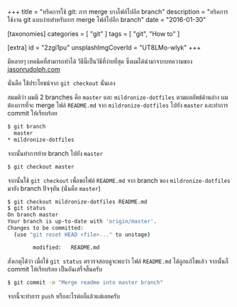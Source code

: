 +++
title = "ทริคการใช้ git: การ merge บางไฟล์ไปอีก branch"
description = "ทริคการใช้งาน git แบบง่ายสำหรับการ merge ไฟล์ไปอีก branch"
date = "2016-01-30"

[taxonomies]
categories = [ "git" ]
tags = [ "git", "How to" ]

[extra]
id = "2zgi1pu"
unsplashImgCoverId = "UT8LMo-wlyk"
+++

มีหลายๆ เทคนิคที่สามารถทำได้ วิธีนี้เป็นวิธีที่ง่ายที่สุด ซึ่งผมได้นำมาจากบทความของ [jasonrudolph.com](http://jasonrudolph.com/blog/2009/02/25/git-tip-how-to-merge-specific-files-from-another-branch/)

นั่นคือ ใช้ประโยชน์จาก `git checkout` นั่นเอง

สมมติว่า ผมมี 2 branches คือ `master` และ `mildronize-dotfiles` ตามผลลัพธ์ด้านล่าง ผมต้องการที่จะ merge ไฟล์ `README.md` จาก `mildronize-dotfiles` ไปยัง `master`
และทำการ commit ให้เรียบร้อย

```bash
$ git branch
  master
* mildronize-dotfiles
```

จากนั้นทำการย้าย branch ไปยัง `master`

```bash
$ git checkout master
```

จากนั้นใช้ `git checkout` เพื่อขอไฟล์ `README.md` จาก branch ของ `mildronize-dotfiles`
มายัง branch ปัจจุบัน (นั่นคือ `master`)

```bash
$ git checkout mildronize-dotfiles README.md
$ git status
On branch master
Your branch is up-to-date with 'origin/master'.
Changes to be committed:
  (use "git reset HEAD <file>..." to unstage)

        modified:   README.md

```

สังเกตุได้ว่า เมื่อใช้ `git status` ตรวรจสอบดูจะพบว่า ไฟล์ `README.md` ได้ถูกแก้ไขแล้ว
จากนั้นก็ commit ให้เรียบร้อย เป็นอันเสร็จสิ้นครับ

```bash
$ git commit -m "Merge readme into master branch"
```

จากนี้จะทำการ `push` หรืออะไรต่อก็แล้วแต่เลยครับ
